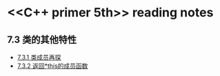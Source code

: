 # <<C++ primer 5th>> reading notes

## 7.3 类的其他特性

* [7.3.1 类成员再探](https://github.com/tsubaki-san/Cpp-primer/blob/master/Class/7.3%20%E7%B1%BB%E7%9A%84%E5%85%B6%E4%BB%96%E7%89%B9%E6%80%A7.md)
* [7.3.2 返回*this的成员函数](https://github.com/tsubaki-san/Cpp-primer/blob/master/Class/7.3.2%20%E8%BF%94%E5%9B%9E*this%E7%9A%84%E6%88%90%E5%91%98%E5%87%BD%E6%95%B0.md)
